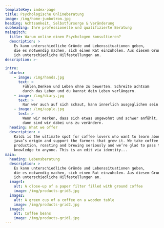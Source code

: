 ```yaml
---
templateKey: index-page
title: Psychologische Onlineberatung
image: /img/home-jumbotron.jpg
heading: Achtsamkeit, Selbstfürsorge & Veränderung
subheading: Ihre professionelle und qualifizierte Beratung
mainpitch:
  title: Warum online einen Psychologen konsultieren?
  description: >
    Es kann unterschiedliche Gründe und Lebenssituationen geben,
    die es notwendig machen, sich einen Rat einzuholen. Aus diesem Grund biete
    ich unterschiedliche Hilfestellungen an.
description: >-

intro:
  blurbs:
    - image: /img/hands.jpg
      text: >
        Fühlen,Denken und Leben ohne zu bewerten. Schreite achtsam
        durch das Leben und du kannst dein Leben verlängern.
    - image: /img/diary.jpg
      text: >
        Nur wer auch auf sich schaut, kann innerlich ausgeglichen sein.
    - image: /img/apple.jpg
      text: >
        Wenn wir merken, dass sich etwas ungewohnt und schwer anfühlt,
        dann sind wir dabei uns zu verändern.
  heading: What we offer
  description: >
    Kaldi is the ultimate spot for coffee lovers who want to learn about their
    java’s origin and support the farmers that grew it. We take coffee
    production, roasting and brewing seriously and we’re glad to pass that
    knowledge to anyone. This is an edit via identity...
main:
  heading: Lebensberatung
  description: >
    Es kann unterschiedliche Gründe und Lebenssituationen geben,
    die es notwendig machen, sich einen Rat einzuholen. Aus diesem Grund biete
    ich unterschiedliche Hilfestellungen an.
  image1:
    alt: A close-up of a paper filter filled with ground coffee
    image: /img/products-grid3.jpg
  image2:
    alt: A green cup of a coffee on a wooden table
    image: /img/products-grid2.jpg
  image3:
    alt: Coffee beans
    image: /img/products-grid1.jpg
---
```


